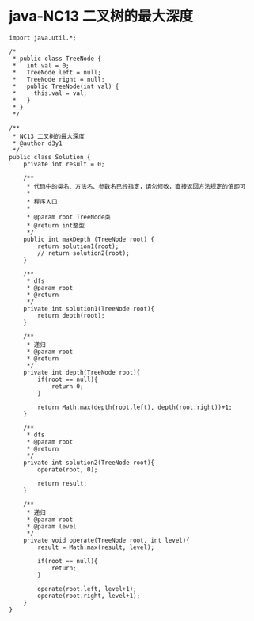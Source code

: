 # java-NC13 二叉树的最大深度


    import java.util.*;
    
    /*
     * public class TreeNode {
     *   int val = 0;
     *   TreeNode left = null;
     *   TreeNode right = null;
     *   public TreeNode(int val) {
     *     this.val = val;
     *   }
     * }
     */
    
    /**
     * NC13 二叉树的最大深度
     * @author d3y1
     */
    public class Solution {
        private int result = 0;
    
        /**
         * 代码中的类名、方法名、参数名已经指定，请勿修改，直接返回方法规定的值即可
         *
         * 程序人口
         *
         * @param root TreeNode类
         * @return int整型
         */
        public int maxDepth (TreeNode root) {
            return solution1(root);
            // return solution2(root);
        }
    
        /**
         * dfs
         * @param root
         * @return
         */
        private int solution1(TreeNode root){
            return depth(root);
        }
    
        /**
         * 递归
         * @param root
         * @return
         */
        private int depth(TreeNode root){
            if(root == null){
                return 0;
            }
            
            return Math.max(depth(root.left), depth(root.right))+1;
        }
    
        /**
         * dfs
         * @param root
         * @return
         */
        private int solution2(TreeNode root){
            operate(root, 0);
    
            return result;
        }
    
        /**
         * 递归
         * @param root
         * @param level
         */
        private void operate(TreeNode root, int level){
            result = Math.max(result, level);
    
            if(root == null){
                return;
            }
    
            operate(root.left, level+1);
            operate(root.right, level+1);
        }
    }

  

